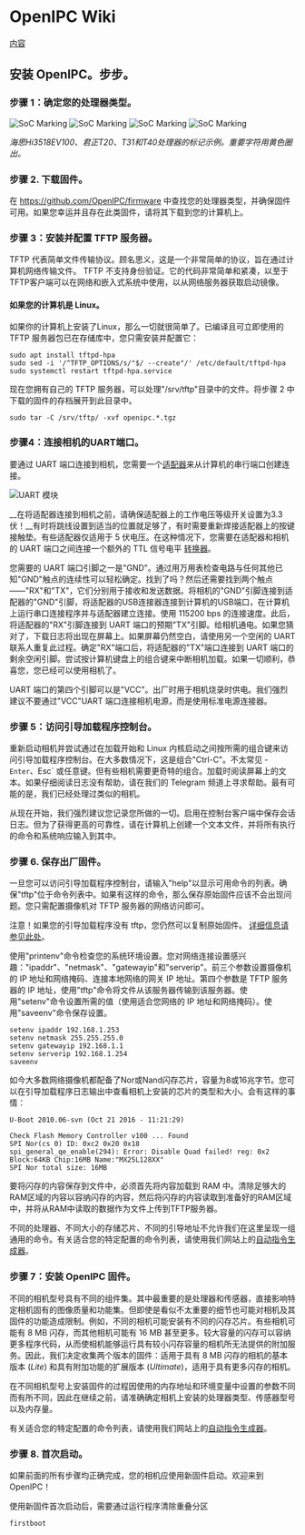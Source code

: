 # OpenIPC Wiki 
[内容](../README.zh.md)

安装 OpenIPC。步步。 
--------------------------------

### 步骤 1：确定您的处理器类型。

![SoC Marking](../images/soc-hisilicon.webp)
![SoC Marking](../images/soc-ingenic-t20.webp)
![SoC Marking](../images/soc-ingenic-t31.webp)
![SoC Marking](../images/soc-ingenic-t40.webp)

_海思Hi3518EV100、君正T20、T31和T40处理器的标记示例。重要字符用黄色圈出。_

### 步骤 2. 下载固件。

在 <https://github.com/OpenIPC/firmware> 中查找您的处理器类型，并确保固件可用。如果您幸运并且存在此类固件，请将其下载到您的计算机上。

### 步骤 3：安装并配置 TFTP 服务器。

TFTP 代表简单文件传输协议。顾名思义，这是一个非常简单的协议，旨在通过计算机网络传输文件。 TFTP 不支持身份验证。它的代码非常简单和紧凑，以至于TFTP客户端可以在网络和嵌入式系统中使用，以从网络服务器获取启动镜像。

#### 如果您的计算机是 Linux。

如果你的计算机上安装了Linux，那么一切就很简单了。已编译且可立即使用的 TFTP 服务器包已在存储库中，您只需安装并配置它：

```
sudo apt install tftpd-hpa
sudo sed -i '/^TFTP_OPTIONS/s/"$/ --create"/' /etc/default/tftpd-hpa
sudo systemctl restart tftpd-hpa.service
```

现在您拥有自己的 TFTP 服务器，可以处理"/srv/tftp"目录中的文件。将步骤 2 中下载的固件的存档展开到此目录中。

```
sudo tar -C /srv/tftp/ -xvf openipc.*.tgz
```

### 步骤4：连接相机的UART端口。

要通过 UART 端口连接到相机，您需要一个[适配器][ftdi]来从计算机的串行端口创建连接。

![UART 模块](../images/uart-module.webp)

__在将适配器连接到相机之前，请确保适配器上的工作电压等级开关设置为3.3伏！__有时将跳线设置到适当的位置就足够了，有时需要重新焊接适配器上的按键接触垫。有些适配器仅适用于 5 伏电压。在这种情况下，您需要在适配器和相机的 UART 端口之间连接一个额外的 TTL 信号电平 [转换器][tllc]。

您需要的 UART 端口引脚之一是"GND"。通过用万用表检查电路与任何其他已知"GND"触点的连续性可以轻松确定。找到了吗？然后还需要找到两个触点——"RX"和"TX"，它们分别用于接收和发送数据。将相机的"GND"引脚连接到适配器的"GND"引脚，将适配器的USB连接器连接到计算机的USB端口，在计算机上运行串口连接程序并与适配器建立连接。使用 115200 bps 的连接速度。此后，将适配器的"RX"引脚连接到 UART 端口的预期"TX"引脚。给相机通电。如果您猜对了，下载日志将出现在屏幕上。如果屏幕仍然空白，请使用另一个空闲的 UART 联系人重复此过程。确定"RX"端口后，将适配器的"TX"端口连接到 UART 端口的剩余空闲引脚。尝试按计算机键盘上的组合键来中断相机加载。如果一切顺利，恭喜您，您已经可以使用相机了。

UART 端口的第四个引脚可以是"VCC"。出厂时用于相机烧录时供电。我们强烈建议不要通过"VCC"UART 端口连接相机电源，而是使用标准电源连接器。

### 步骤 5：访问引导加载程序控制台。

重新启动相机并尝试通过在加载开始和 Linux 内核启动之间按所需的组合键来访问引导加载程序控制台。在大多数情况下，这是组合"Ctrl-C"。不太常见 - `Enter`、Esc` 或任意键。但有些相机需要更奇特的组合。加载时阅读屏幕上的文本。如果仔细阅读日志没有帮助，请在我们的 Telegram 频道上寻求帮助。最有可能的是，我们已经处理过类似的相机。

从现在开始，我们强烈建议您记录您所做的一切。启用在控制台客户端中保存会话日志。但为了获得更高的可靠性，请在计算机上创建一个文本文件，并将所有执行的命令和系统响应输入到其中。

### 步骤 6. 保存出厂固件。

一旦您可以访问引导加载程序控制台，请输入"help"以显示可用命令的列表。确保"tftp"位于命令列表中。如果有这样的命令，那么保存原始固件应该不会出现问题。您只需配置摄像机对 TFTP 服务器的网络访问即可。

注意！如果您的引导加载程序没有 tftp，您仍然可以复制原始固件。 [详细信息请参见此处](help-uboot.md)。

使用"printenv"命令检查您的系统环境设置。您对网络连接设置感兴趣："ipaddr"、"netmask"、"gatewayip"和"serverip"。前三个参数设置摄像机的 IP 地址和网络掩码、连接本地网络的网关 IP 地址。第四个参数是 TFTP 服务器的 IP 地址，使用"tftp"命令将文件从该服务器传输到该服务器。使用"setenv"命令设置所需的值（使用适合您网络的 IP 地址和网络掩码）。使用"saveenv"命令保存设置。

```
setenv ipaddr 192.168.1.253
setenv netmask 255.255.255.0
setenv gatewayip 192.168.1.1
setenv serverip 192.168.1.254
saveenv
```

如今大多数网络摄像机都配备了Nor或Nand闪存芯片，容量为8或16兆字节。您可以在引导加载程序日志输出中查看相机上安装的芯片的类型和大小。会有这样的事情：

```
U-Boot 2010.06-svn (Oct 21 2016 - 11:21:29)

Check Flash Memory Controller v100 ... Found
SPI Nor(cs 0) ID: 0xс2 0x20 0x18
spi_general_qe_enable(294): Error: Disable Quad failed! reg: 0x2
Block:64KB Chip:16MB Name:"MX25L128XX"
SPI Nor total size: 16MB
```

要将闪存的内容保存到文件中，必须首先将内容加载到 RAM 中。清除足够大的RAM区域的内容以容纳闪存的内容，然后将闪存的内容读取到准备好的RAM区域中，并将从RAM中读取的数据作为文件上传到TFTP服务器。

不同的处理器、不同大小的存储芯片、不同的引导地址不允许我们在这里呈现一组通用的命令。有关适合您的特定配置的命令列表，请使用我们网站上的[自动指令生成器](https://openipc.org/supported-hardware/)。

### 步骤 7：安装 OpenIPC 固件。

不同的相机型号具有不同的组件集。其中最重要的是处理器和传感器，直接影响特定相机固有的图像质量和功能集。但即使是看似不太重要的细节也可能对相机及其固件的功能造成限制。例如，不同的相机可能安装有不同的闪存芯片。有些相机可能有 8 MB 闪存，而其他相机可能有 16 MB 甚至更多。较大容量的闪存可以容纳更多程序代码，从而使相机能够运行具有较小闪存容量的相机所无法提供的附加服务。因此，我们决定收集两个版本的固件：适用于具有 8 MB 闪存的相机的基本版本 (_Lite_) 和具有附加功能的扩展版本 (_Ultimate_)，适用于具有更多闪存的相机。

在不同相机型号上安装固件的过程因使用的内存地址和环境变量中设置的参数不同而有所不同，因此在继续之前，请准确确定相机上安装的处理器类型、传感器型号以及内存量。

有关适合您的特定配置的命令列表，请使用我们网站上的[自动指令生成器](https://openipc.org/supported-hardware/)。

### 步骤 8. 首次启动。

如果前面的所有步骤均正确完成，您的相机应使用新固件启动。欢迎来到 OpenIPC！

使用新固件首次启动后，需要通过运行程序清除重叠分区

```
firstboot
```

[logo]: ../images/logo_openipc.png
[ftdi]: https://www.google.com/search?q=ftdi+usb+ttl
[tllc]: https://google.com/search?q=logic+level+converter+3.3v+5v
